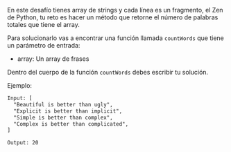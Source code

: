 En este desafío tienes array de strings y cada línea es un fragmento, el Zen de Python, tu reto es hacer un método que retorne el número de palabras totales que tiene el array.

Para solucionarlo vas a encontrar una función llamada `countWords` que tiene un parámetro de entrada:

- array: Un array de frases

Dentro del cuerpo de la función `countWords` debes escribir tu solución.

Ejemplo:

```txt
Input: [
  "Beautiful is better than ugly",
  "Explicit is better than implicit",
  "Simple is better than complex",
  "Complex is better than complicated",
]

Output: 20
```
